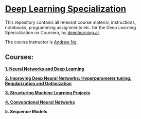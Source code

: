 # [Deep Learning Specialization](https://www.coursera.org/specializations/deep-learning)

This repository contains all relevant course material, instructions, notebooks, programming assignments etc. for the Deep Learning Specialization on Coursera, by [deeplearning.ai](https://www.deeplearning.ai/). 

The course instructor is [Andrew Ng](https://en.wikipedia.org/wiki/Andrew_Ng).

## Courses:

[**1. Neural Networks and Deep Learning**](https://github.com/AmitBaroi/Coursera-Deep-Learning-Specialization/tree/master/Course%201%20-%20Neural%20Networks%20and%20Deep%20Learning)

[**2. Improving Deep Neural Networks: Hyperparameter tuning, Regularization and Optimization**](https://github.com/AmitBaroi/Coursera-Deep-Learning-Specialization/tree/master/Course%202%20-%20Improving%20Deep%20Neural%20Networks)

[**3. Structuring Machine Learning Projects**](https://github.com/AmitBaroi/Coursera---Deep-Learning-Specialization/tree/master/Course%203%20-%20Structuring%20Machine%20Learning%20Projects)

[**4. Convolutional Neural Networks**](https://github.com/AmitBaroi/Coursera---Deep-Learning-Specialization/tree/master/Course%204%20-%20Convolutional%20Neural%20Networks)

**5. Sequence Models**
